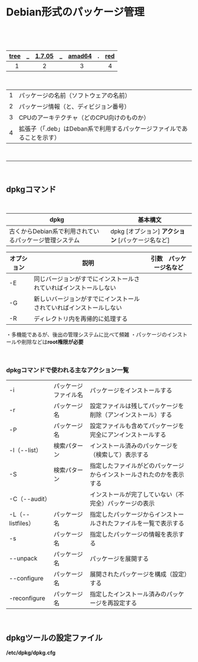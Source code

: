 # Debian形式のパッケージ管理
<br>
<br>
<br>

| <u>tree</u>|_|<u>1.7.05</u>|_|<u>amad64</u>|.|<u>red</u> |  
|--|--|--|--|--|--|--|
| &emsp;1 |  | &nbsp;&emsp;2 |  | &emsp;&emsp;3 |  | &nbsp;&nbsp;4 |

<br>

|  |  |
|--|--|
| 1 | パッケージの名前（ソフトウェアの名前） |
| 2 | パッケージ情報（と、ディビジョン番号） |
| 3 | CPUのアーキテクチャ（どのCPU向けのものか）|
| 4 | 拡張子（「.deb」はDeban系で利用するパッケージファイルであることを示す） |

<br>

-------

<br>

## dpkgコマンド

<br>

| dpkg | 基本構文 |
|--|--|
| 古くからDebian系で利用されているパッケージ管理システム | dpkg [オプション] **アクション** [パッケージ名など] |

| オプション | 説明 | 引数　パッケージ名など |
|--|--|--|
| -E | 同じバージョンがすでにインストールされていればインストールしない |  |
| -G | 新しいバージョンがすでにインストールされていればインストールしない |  |
| -R | ディレクトリ内を再帰的に処理する |
・多機能であるが、後出の管理システムに比べて頻雑
・パッケージのインストールや削除などは**root権限が必要**

<br>

### dpkgコマンドで使われる主なアクション一覧

|  |  |  |
|--|--|--|
| -i | パッケージファイル名 | パッケージをインストールする |
| -r | パッケージ名 | 設定ファイルは残してパッケージを削除（アンインストール）する |
| -P | パッケージ名 | 設定ファイルも含めてパッケージを完全にアンインストールする |
| -l（--list） | 検索パターン | インストール済みのパッケージを（検索して）表示する |
| -S | 検索パターン | 指定したファイルがどのパッケージからインストールされたのかを表示する |
| -C（--audit） |  | インストールが完了していない（不完全）パッケージの表示 |
| -L（--listfiles） | パッケージ名 | 指定したパッケージからインストールされたファイルを一覧で表示する |
| -s | パッケージ名 | 指定したパッケージの情報を表示する |
| --unpack | パッケージ名 | パッケージを展開する |
| --configure | パッケージ名 | 展開されたパッケージを構成（設定）する |
| -reconfigure | パッケージ名 | 指定したインストール済みのパッケージを再設定する |

<br>

## dpkgツールの設定ファイル

**/etc/dpkg/dpkg.cfg**
